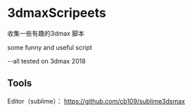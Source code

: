 # 3dmaxScripeets

收集一些有趣的3dmax 脚本

some funny and useful script

--all tested on 3dmax 2018


## Tools

Editor（sublime）： https://github.com/cb109/sublime3dsmax
